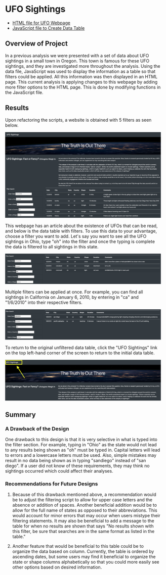 # UFO Sightings

- [HTML file for UFO Webpage](https://github.com/c-geisel/UFOs/blob/main/index.html)
- [JavaScript file to Create Data Table](https://github.com/c-geisel/UFOs/blob/main/static/js/app.js)

## Overview of Project
In a previous analysis we were presented with a set of data about UFO sightings in a small town in Oregon. This town is famous for these UFO sightings, and they are investigated more throughout the analysis. Using the data file, JavaScript was used to display the information as a table so that filters could be applied. All this information was then displayed in an HTML page. This current analysis is applying changes to this webpage by adding more filter options to the HTML page. This is done by modifying functions in the JavaScript file.

## Results
Upon refactoring the scripts, a website is obtained with 5 filters as seen below.

![1.png](static/images/1.png)

This webpage has an article about the existence of UFOs that can be read, and below is the data table with filters. To use this data to your advantage, choose a filter you want to add. Let's say you want to see all the UFO sightings in Ohio, type "oh" into the filter and once the typing is complete the data is filtered to all sightings in this state.

![2.png](static/images/2.png)

Multiple filters can be applied at once. For example, you can find all sightings in California on January 6, 2010, by entering in "ca" and "1/6/2010" into their respective filters. 

![3.png](static/images/3.png)

To return to the original unfiltered data table, click the "UFO Sightings" link on the top left-hand corner of the screen to return to the initial data table. 

![4.png](static/images/4.png)

## Summary
### A Drawback of the Design
One drawback to this design is that it is very selective in what is typed into the filter section. For example, typing in "Ohio" as the state would not lead to any results being shown as "oh" must be typed in. Capital letters will lead to errors and a lowercase letters must be used. Also, simple mistakes may result in no data being shown as in typing "sandiego" instead of "san diego". If a user did not know of these requirements, they may think no sightings occurred which could affect their analyses. 

### Recommendations for Future Designs
1. Because of this drawback mentioned above, a recommendation would be to adjust the filtering script to allow for upper case letters and the absence or addition of spaces. Another beneficial addition would be to allow for the full name of states as opposed to their abbreviations. This would account for minor errors that may occur when users mistype their filtering statements. It may also be beneficial to add a message to the table for when no results are shown that says "No results shown with this filter, be sure that searches are in the same format as listed in the table." 

2. Another feature that would be beneficial to this table could be to organize the data based on column. Currently, the table is ordered by ascending dates, but some users may find it beneficial to organize the state or shape columns alphabetically so that you could more easily see other options based on desired information.

